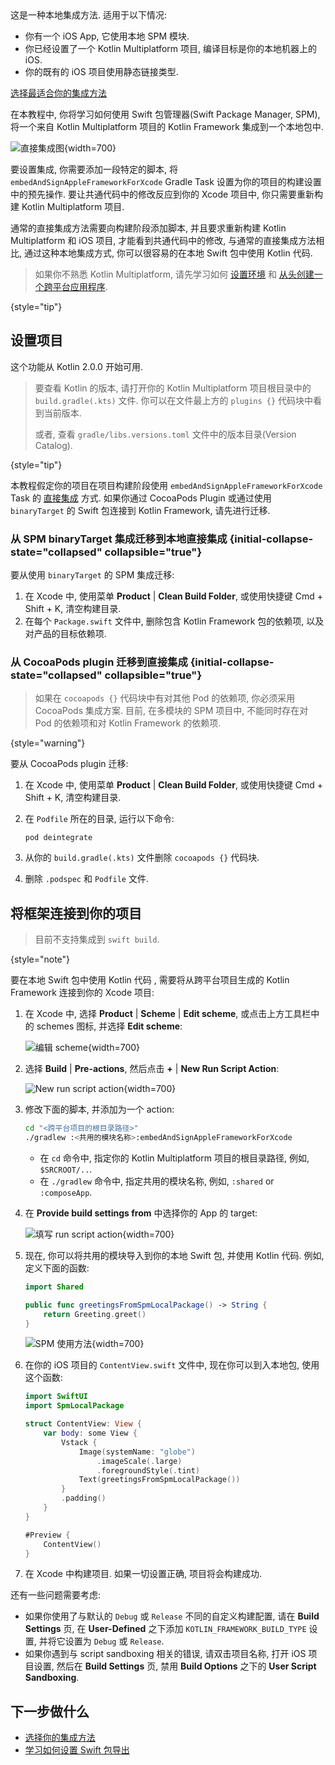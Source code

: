 [//]: # (title: 在本地 Swift 包中使用 Kotlin)

<tldr>
   这是一种本地集成方法. 适用于以下情况:<br/>

   * 你有一个 iOS App, 它使用本地 SPM 模块.
   * 你已经设置了一个 Kotlin Multiplatform 项目, 编译目标是你的本地机器上的 iOS.
   * 你的既有的 iOS 项目使用静态链接类型.<br/>

   [选择最适合你的集成方法](multiplatform-ios-integration-overview.md)
</tldr>

在本教程中, 你将学习如何使用 Swift 包管理器(Swift Package Manager, SPM),
将一个来自 Kotlin Multiplatform 项目的 Kotlin Framework 集成到一个本地包中.

![直接集成图](direct-integration-scheme.svg){width=700}

要设置集成, 你需要添加一段特定的脚本, 将 `embedAndSignAppleFrameworkForXcode` Gradle Task 设置为你的项目的构建设置中的预先操作.
要让共通代码中的修改反应到你的 Xcode 项目中, 你只需要重新构建 Kotlin Multiplatform 项目.

通常的直接集成方法需要向构建阶段添加脚本, 并且要求重新构建 Kotlin Multiplatform 和 iOS 项目,
才能看到共通代码中的修改,
与通常的直接集成方法相比, 通过这种本地集成方式, 你可以很容易的在本地 Swift 包中使用 Kotlin 代码.

> 如果你不熟悉 Kotlin Multiplatform, 请先学习如何 [设置环境](https://www.jetbrains.com/help/kotlin-multiplatform-dev/multiplatform-setup.html)
> 和 [从头创建一个跨平台应用程序](https://www.jetbrains.com/help/kotlin-multiplatform-dev/multiplatform-create-first-app.html).
>
{style="tip"}

## 设置项目

这个功能从 Kotlin 2.0.0 开始可用.

> 要查看 Kotlin 的版本, 请打开你的 Kotlin Multiplatform 项目根目录中的 `build.gradle(.kts)` 文件.
> 你可以在文件最上方的 `plugins {}` 代码块中看到当前版本.
> 
> 或者, 查看 `gradle/libs.versions.toml` 文件中的版本目录(Version Catalog).
> 
{style="tip"}

本教程假定你的项目在项目构建阶段使用 `embedAndSignAppleFrameworkForXcode` Task 的
[直接集成](multiplatform-direct-integration.md) 方式.
如果你通过 CocoaPods Plugin 或通过使用 `binaryTarget` 的 Swift 包连接到 Kotlin Framework, 请先进行迁移.

### 从 SPM binaryTarget 集成迁移到本地直接集成 {initial-collapse-state="collapsed" collapsible="true"}

要从使用 `binaryTarget` 的 SPM 集成迁移:

1. 在 Xcode 中, 使用菜单 **Product** | **Clean Build Folder**,
   或使用快捷键 <shortcut>Cmd + Shift + K</shortcut>, 清空构建目录.
2. 在每个 `Package.swift` 文件中, 删除包含 Kotlin Framework 包的依赖项, 以及对产品的目标依赖项.

### 从 CocoaPods plugin 迁移到直接集成 {initial-collapse-state="collapsed" collapsible="true"}

> 如果在 `cocoapods {}` 代码块中有对其他 Pod 的依赖项, 你必须采用 CocoaPods 集成方案.
> 目前, 在多模块的 SPM 项目中, 不能同时存在对 Pod 的依赖项和对 Kotlin Framework 的依赖项.
>
{style="warning"}

要从 CocoaPods plugin 迁移:

1. 在 Xcode 中, 使用菜单 **Product** | **Clean Build Folder**,
   或使用快捷键 <shortcut>Cmd + Shift + K</shortcut>, 清空构建目录.
2. 在 `Podfile` 所在的目录, 运行以下命令:

    ```none
   pod deintegrate
   ```

3. 从你的 `build.gradle(.kts)` 文件删除 `cocoapods {}` 代码块.
4. 删除 `.podspec` 和 `Podfile` 文件.

## 将框架连接到你的项目

> 目前不支持集成到 `swift build`.
>
{style="note"}

要在本地 Swift 包中使用 Kotlin 代码 , 需要将从跨平台项目生成的 Kotlin Framework 连接到你的 Xcode 项目:

1. 在 Xcode 中, 选择 **Product** | **Scheme** | **Edit scheme**,
   或点击上方工具栏中的 schemes 图标, 并选择 **Edit scheme**:

   ![编辑 scheme](xcode-edit-schemes.png){width=700}

2. 选择 **Build** | **Pre-actions**, 然后点击 **+** | **New Run Script Action**:

   ![New run script action](xcode-new-run-script-action.png){width=700}

3. 修改下面的脚本, 并添加为一个 action:

   ```bash
   cd "<跨平台项目的根目录路径>"
   ./gradlew :<共用的模块名称>:embedAndSignAppleFrameworkForXcode
   ```

   * 在 `cd` 命令中, 指定你的 Kotlin Multiplatform 项目的根目录路径, 例如, `$SRCROOT/..`.
   * 在 `./gradlew` 命令中, 指定共用的模块名称, 例如, `:shared` or `:composeApp`.
  
4. 在 **Provide build settings from** 中选择你的 App 的 target:

   ![填写 run script action](xcode-filled-run-script-action.png){width=700}

5. 现在, 你可以将共用的模块导入到你的本地 Swift 包, 并使用 Kotlin 代码. 例如, 定义下面的函数:

   ```Swift
   import Shared

   public func greetingsFromSpmLocalPackage() -> String {
       return Greeting.greet()
   }
   ```

   ![SPM 使用方法](xcode-spm-usage.png){width=700}

6. 在你的 iOS 项目的 `ContentView.swift` 文件中, 现在你可以到入本地包, 使用这个函数:

   ```Swift
   import SwiftUI
   import SpmLocalPackage

   struct ContentView: View {
       var body: some View {
           Vstack {
               Image(systemName: "globe")
                   .imageScale(.large)
                   .foregroundStyle(.tint)
               Text(greetingsFromSpmLocalPackage())
           }
           .padding()
       }
   }

   #Preview {
       ContentView()
   }
   ```

7. 在 Xcode 中构建项目. 如果一切设置正确, 项目将会构建成功.

还有一些问题需要考虑:

* 如果你使用了与默认的 `Debug` 或 `Release` 不同的自定义构建配置, 请在 **Build Settings** 页,
  在 **User-Defined** 之下添加 `KOTLIN_FRAMEWORK_BUILD_TYPE` 设置, 并将它设置为 `Debug` 或 `Release`.
* 如果你遇到与 script sandboxing 相关的错误, 请双击项目名称, 打开 iOS 项目设置,
  然后在 **Build Settings** 页, 禁用 **Build Options** 之下的 **User Script Sandboxing**.

## 下一步做什么

* [选择你的集成方法](multiplatform-ios-integration-overview.md)
* [学习如何设置 Swift 包导出](native-spm.md)
